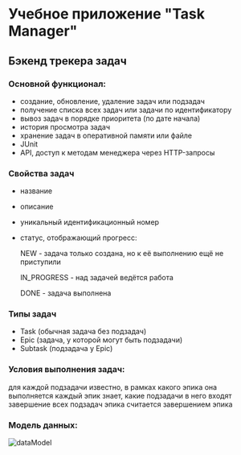 # Учебное приложение "Task Manager"

## Бэкенд трекера задач

### Основной функционал:

- создание, обновление, удаление задач или подзадач
- получение списка всех задач или задачи по идентификатору
- вывоз задач в порядке приоритета (по дате начала)
- история просмотра задач
- хранение задач в оперативной памяти или файле
- JUnit
- API, доступ к методам менеджера через HTTP-запросы

### Свойства задач

- название
- описание
- уникальный идентификационный номер
- статус, отображающий прогресс:
  
  NEW - задача только создана, но к её выполнению ещё не приступили
  
  IN_PROGRESS - над задачей ведётся работа
  
  DONE - задача выполнена

### Типы задач

- Task (обычная задача без подзадач)
- Epic (задача, у которой могут быть подзадачи)
- Subtask (подзадача у Epic)

### Условия выполнения задач:

для каждой подзадачи известно, в рамках какого эпика она выполняется
каждый эпик знает, какие подзадачи в него входят
завершение всех подзадач эпика считается завершением эпика

### Модель данных:
![dataModel](https://github.com/user-attachments/assets/0b5d627d-92f4-455d-888a-27082d4be5d5)

